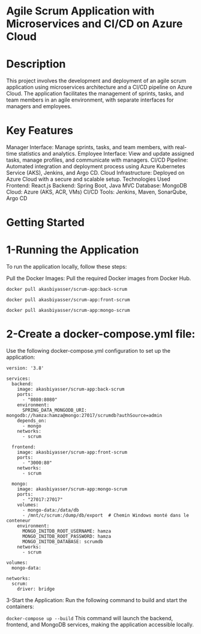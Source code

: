 # Agile Scrum Application with Microservices and CI/CD on Azure Cloud
# Description
This project involves the development and deployment of an agile scrum application using microservices architecture and a CI/CD pipeline on Azure Cloud. The application facilitates the management of sprints, tasks, and team members in an agile environment, with separate interfaces for managers and employees.

# Key Features
Manager Interface: Manage sprints, tasks, and team members, with real-time statistics and analytics.
Employee Interface: View and update assigned tasks, manage profiles, and communicate with managers.
CI/CD Pipeline: Automated integration and deployment process using Azure Kubernetes Service (AKS), Jenkins, and Argo CD.
Cloud Infrastructure: Deployed on Azure Cloud with a secure and scalable setup.
Technologies Used
Frontend: React.js
Backend: Spring Boot, Java MVC
Database: MongoDB
Cloud: Azure (AKS, ACR, VMs)
CI/CD Tools: Jenkins, Maven, SonarQube, Argo CD

# Getting Started
# 1-Running the Application
To run the application locally, follow these steps:

Pull the Docker Images:
Pull the required Docker images from Docker Hub.

```docker pull akasbiyasser/scrum-app:back-scrum```

```docker pull akasbiyasser/scrum-app:front-scrum```

```docker pull akasbiyasser/scrum-app:mongo-scrum```

# 2-Create a docker-compose.yml file:
Use the following docker-compose.yml configuration to set up the application:

```
version: '3.8'

services:
  backend:
    image: akasbiyasser/scrum-app:back-scrum
    ports:
      - "8080:8080"
    environment:
      SPRING_DATA_MONGODB_URI: mongodb://hamza:hamza@mongo:27017/scrumdb?authSource=admin
    depends_on:
      - mongo
    networks:
      - scrum

  frontend:
    image: akasbiyasser/scrum-app:front-scrum
    ports:
      - "3000:80"
    networks:
      - scrum

  mongo:
    image: akasbiyasser/scrum-app:mongo-scrum
    ports:
      - "27017:27017"
    volumes:
      - mongo-data:/data/db
      - /mnt/c/scrum:/dump/db/export  # Chemin Windows monté dans le conteneur
    environment:
      MONGO_INITDB_ROOT_USERNAME: hamza
      MONGO_INITDB_ROOT_PASSWORD: hamza
      MONGO_INITDB_DATABASE: scrumdb
    networks:
      - scrum

volumes:
  mongo-data:

networks:
  scrum:
    driver: bridge
```


3-Start the Application:
Run the following command to build and start the containers:

```docker-compose up --build```
This command will launch the backend, frontend, and MongoDB services, making the application accessible locally.
